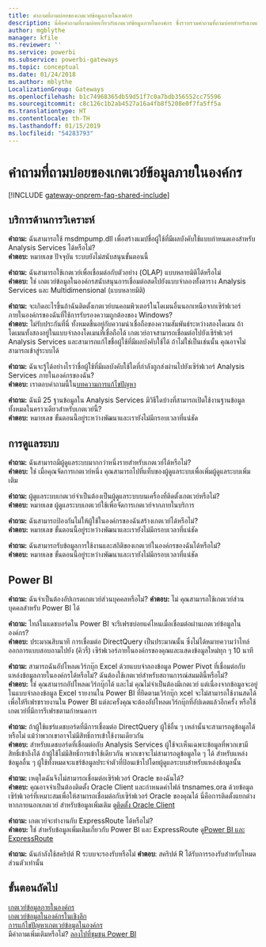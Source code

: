 ```yaml
---
title: คำถามที่ถามบ่อยของเกตเวย์ข้อมูลภายในองค์กร
description: นี่คือคำถามที่ถามบ่อยเกี่ยวกับเกตเวย์ข้อมูลภายในองค์กร ซึ่งรวบรวมคำถามที่ถามบ่อยสำหรับเกตเวย์ไว้ในที่เดียว
author: mgblythe
manager: kfile
ms.reviewer: ''
ms.service: powerbi
ms.subservice: powerbi-gateways
ms.topic: conceptual
ms.date: 01/24/2018
ms.author: mblythe
LocalizationGroup: Gateways
ms.openlocfilehash: b1c74968365db59d51f7c0a7bdb356552cc75596
ms.sourcegitcommit: c8c126c1b2ab4527a16a4fb8f5208e0f7fa5ff5a
ms.translationtype: HT
ms.contentlocale: th-TH
ms.lasthandoff: 01/15/2019
ms.locfileid: "54283793"
---
```

# <a name="on-premises-data-gateway-faq"></a>คำถามที่ถามบ่อยของเกตเวย์ข้อมูลภายในองค์กร
<!-- Shared FAQ shared Include -->
[!INCLUDE [gateway-onprem-faq-shared-include](./includes/gateway-onprem-faq-shared-include.md)]

## <a name="analysis-services"></a>บริการด้านการวิเคราะห์
**คำถาม:** ฉันสามารถใช้ msdmpump.dll เพื่อสร้างแมปชื่อผู้ใช้ที่มีผลบังคับใช้แบบกำหนดเองสำหรับ Analysis Services ได้หรือไม่?  
**คำตอบ:** หมายเลข ปัจจุบัน ระบบยังไม่สนับสนุนขั้นตอนนี้

**คำถาม:** ฉันสามารถใช้เกตเวย์เพื่อเชื่อมต่อกับตัวอย่าง (OLAP) แบบหลายมิติได้หรือไม่  
**คำตอบ:** ใช่ เกตเวย์ข้อมูลในองค์กรสนับสนุนการเชื่อมต่อสดไปยังแบบจำลองทั้งตาราง Analysis Services และ Multidimensional (แบบหลายมิติ)

**คำถาม:** จะเกิดอะไรขึ้นถ้าฉันติดตั้งเกตเวย์บนคอมพิวเตอร์ในโดเมนอื่นนอกเหนือจากเซิร์ฟเวอร์ภายในองค์กรของฉันที่ใช้การรับรองความถูกต้องของ Windows?  
**คำตอบ:** ไม่รับประกันที่นี่ ทั้งหมดขึ้นอยู่กับความน่าเชื่อถือของความสัมพันธ์ระหว่างสองโดเมน ถ้าโดเมนทั้งสองอยู่ในแบบจำลองโดเมนที่เชื่อถือได้ เกตเวย์อาจสามารถเชื่อมต่อไปยังเซิร์ฟเวอร์ Analysis Services และสามารถแก้ไขชื่อผู้ใช้ที่มีผลบังคับใช้ได้ ถ้าไม่ใช่เป็นเช่นนั้น คุณอาจไม่สามารถเข้าสู่ระบบได้

**คำถาม:** ฉันจะรู้ได้อย่างไรว่าชื่อผู้ใช้ที่มีผลบังคับใช้ใดที่กำลังถูกส่งผ่านไปยังเซิร์ฟเวอร์ Analysis Services ภายในองค์กรของฉัน?  
**คำตอบ:** เราตอบคำถามนี้ใน[บทความการแก้ไขปัญหา](service-gateway-onprem-tshoot.md)

**คำถาม:** ฉันมี 25 ฐานข้อมูลใน Analysis Services มีวิธีใดบ้างที่สามารถเปิดใช้งานฐานข้อมูลทั้งหมดในคราวเดียวสำหรับเกตเวย์นี้?  
**คำตอบ:** หมายเลข ขั้นตอนนี้อยู่ระหว่างพัฒนาและเรายังไม่มีกรอบเวลาที่แน่ชัด

## <a name="administration"></a>การดูแลระบบ
**คำถาม:** ฉันสามารถมีผู้ดูแลระบบมากกว่าหนึ่งรายสำหรับเกตเวย์ได้หรือไม่?  
**คำตอบ:** ใช่ เมื่อคุณจัดการเกตเวย์หนึ่ง คุณสามารถไปที่แท็บของผู้ดูแลระบบเพื่อเพิ่มผู้ดูแลระบบเพิ่มเติม

**คำถาม:** ผู้ดูแลระบบเกตเวย์จำเป็นต้องเป็นผู้ดูแลระบบบนเครื่องที่ติดตั้งเกตเวย์หรือไม่?  
**คำตอบ:** หมายเลข ผู้ดูแลระบบเกตเวย์ใช้เพื่อจัดการเกตเวย์จากภายในบริการ

**คำถาม:** ฉันสามารถป้องกันไม่ให้ผู้ใช้ในองค์กรของฉันสร้างเกตเวย์ได้หรือไม่?  
**คำตอบ:** หมายเลข ขั้นตอนนี้อยู่ระหว่างพัฒนาและเรายังไม่มีกรอบเวลาที่แน่ชัด

**คำถาม:** ฉันสามารถรับข้อมูลการใช้งานและสถิติของเกตเวย์ในองค์กรของฉันได้หรือไม่?  
**คำตอบ:** หมายเลข ขั้นตอนนี้อยู่ระหว่างพัฒนาและเรายังไม่มีกรอบเวลาที่แน่ชัด

## <a name="power-bi"></a>Power BI
**คำถาม:** ฉันจำเป็นต้องอัปเกรดเกตเวย์ส่วนบุคคลหรือไม่?
**คำตอบ:** ไม่ คุณสามารถใช้เกตเวย์ส่วนบุคคลสำหรับ Power BI ได้

**คำถาม:** ไทล์ในแดชบอร์ดใน Power BI จะรีเฟรชบ่อยแค่ไหนเมื่อเชื่อมต่อผ่านเกตเวย์ข้อมูลในองค์กร?  
**คำตอบ:** ประมาณสิบนาที การเชื่อมต่อ DirectQuery เป็นประมาณนั้น ซึ่งไม่ได้หมายความว่าไทล์ออกการแบบสอบถามไปยัง (คิวรี่) เซิร์ฟเวอร์ภายในองค์กรของคุณและแสดงข้อมูลใหม่ทุก ๆ 10 นาที

**คำถาม:** สามารถฉันอัปโหลดเวิร์กบุ๊ก Excel ด้วยแบบจำลองข้อมูล Power Pivot ที่เชื่อมต่อกับแหล่งข้อมูลภายในองค์กรได้หรือไม่? ฉันต้องใช้เกตเวย์สำหรับสถานการณ์สมมตินี้หรือไม่?  
**คำตอบ:** ใช่ คุณสามารถอัปโหลดเวิร์กบุ๊กได้ และไม่ คุณไม่จำเป็นต้องมีเกตเวย์ แต่เนื่องจากข้อมูลจะอยู่ในแบบจำลองข้อมูล Excel รายงานใน Power BI ที่ยึดตามเวิร์กบุ๊ก xcel จะไม่สามารถใช้งานสดได้ เพื่อให้รีเฟรชรายงานใน Power BI แต่ละครั้งคุณจะต้องอัปโหลดเวิร์กบุ๊กที่อัปเดตแล้วอีกครั้ง หรือใช้เกตเวย์ที่มีการรีเฟรชตามกำหนดการ

**คำถาม:** ถ้าผู้ใช้แชร์แดชบอร์ดที่มีการเชื่อมต่อ DirectQuery ผู้ใช้อื่น ๆ เหล่านั้นจะสามารถดูข้อมูลได้หรือไม่ แม้ว่าพวกเขาอาจไม่มีสิทธิ์การเข้าใช้งานเดียวกัน  
**คำตอบ:** สำหรับแดชบอร์ดที่เชื่อมต่อกับ Analysis Services ผู้ใช้จะเห็นเฉพาะข้อมูลที่พวกเขามีสิทธิ์เข้าถึงได้ ถ้าผู้ใช้ไม่มีสิทธิ์การเข้าใช้เดียวกัน พวกเขาจะไม่สามารถดูข้อมูลใด ๆ ได้ สำหรับแหล่งข้อมูลอื่น ๆ ผู้ใช้ทั้งหมดจะแชร์ข้อมูลประจำตัวที่ป้อนเข้าไปโดยผู้ดูแลระบบสำหรับแหล่งข้อมูลนั้น

**คำถาม:** เหตุใดฉันจึงไม่สามารถเชื่อมต่อเซิร์ฟเวอร์ Oracle ของฉันได้?  
**คำตอบ:** คุณอาจจำเป็นต้องติดตั้ง Oracle Client และกำหนดค่าไฟล์ tnsnames.ora ด้วยข้อมูลเซิร์ฟเวอร์ที่เหมาะสมเพื่อให้สามารถเชื่อมต่อกับเซิร์ฟเวอร์ Oracle ของคุณได้ นี่คือการติดตั้งแยกต่างหากภายนอกเกตเวย์ สำหรับข้อมูลเพิ่มเติม ดู[ติดตั้ง Oracle Client](service-gateway-onprem-manage-oracle.md#installing-the-oracle-client)

**คำถาม:** เกตเวย์จะทำงานกับ ExpressRoute ได้หรือไม่?  
**คำตอบ:** ใช่ สำหรับข้อมูลเพิ่มเติมเกี่ยวกับ Power BI และ ExpressRoute ดู[Power BI และ ExpressRoute](service-admin-power-bi-expressroute.md)

**คำถาม:** ฉันกำลังใช้สคริปต์ R ระบบจะรองรับหรือไม่
**คำตอบ**: สคริปต์ R ได้รับการรองรับสำหรับโหมดส่วนตัวเท่านั้น

## <a name="next-steps"></a>ขั้นตอนถัดไป
[เกตเวย์ข้อมูลภายในองค์กร](service-gateway-onprem.md)  
[เกตเวย์ข้อมูลในองค์กรในเชิงลึก](service-gateway-onprem-indepth.md)  
[การแก้ไขปัญหาเกตเวย์ข้อมูลในองค์กร](service-gateway-onprem-tshoot.md)  
มีคำถามเพิ่มเติมหรือไม่? [ลองไปที่ชุมชน Power BI](http://community.powerbi.com/)

